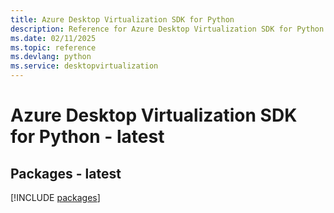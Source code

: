 ```yaml
---
title: Azure Desktop Virtualization SDK for Python
description: Reference for Azure Desktop Virtualization SDK for Python
ms.date: 02/11/2025
ms.topic: reference
ms.devlang: python
ms.service: desktopvirtualization
---
```

# Azure Desktop Virtualization SDK for Python - latest
## Packages - latest
[!INCLUDE [packages](desktop-virtualization-index.md)]